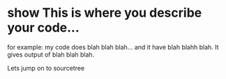 # show This is where you describe your code... 

for example: my code does blah blah blah... and it have blah blahh blah. It gives output of blah blah blah.

Lets jump on to sourcetree

